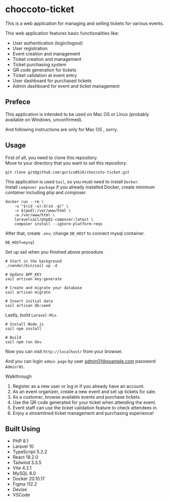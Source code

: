 # choccoto-ticket

This is a web application for managing and selling tickets for various events.

This web application features basic functionalities like:

* User authentication (login/logout)
* User registration
* Event creation and management
* Ticket creation and management
* Ticket purchasing system
* QR code generation for tickets
* Ticket validation at event entry
* User dashboard for purchased tickets
* Admin dashboard for event and ticket management

## Prefece
This application is intended to be used on Mac OS  or Linux (probably available on Windows, unconfirmed).

And following instructions are only for Mac OS , sorry.

## Usage
First of all, you need to clone this repository.  
Move to your directory that you want to set this repository.
```
git clone git@github.com:gurico0516/choccoto-ticket.git
```

This application is used `Sail`, so you must need to install `Docker`.  
Install `composer package` if you already installed Docker, create minimum container including php and composer.
```
docker run --rm \
    -u "$(id -u):$(id -g)" \
    -v $(pwd):/var/www/html \
    -w /var/www/html \
    laravelsail/php82-composer:latest \
    composer install --ignore-platform-reqs
```

After that, create `.env`, change `DB_HOST` to connect mysql container.
```
DB_HOST=mysql
```

Set up sail when you finished above procedure.
```
# Start in the background
./vendor/bin/sail up -d

# Update APP_KEY
sail artisan key:generate

# Create and migrate your database
sail artisan migrate

# Insert initial data
sail artisan db:seed
```

Lastly, build `Laravel-Mix`.
```
# Install Node.js
sail npm install

# Build
sail npm run dev
```

Now you can visit `http://localhost/` from your browser.  

And you can login `admin page` by user admin01@example.com password `Admin!01`.

Walkthrough
1. Register as a new user or log in if you already have an account.
2. As an event organizer, create a new event and set up tickets for sale.
3. As a customer, browse available events and purchase tickets.
4. Use the QR code generated for your ticket when attending the event.
5. Event staff can use the ticket validation feature to check attendees in.
6. Enjoy a streamlined ticket management and purchasing experience!

## Built Using
* PHP 8.1
* Laravel 10
* TypeScript 5.2.2
* React 18.2.0
* Tailwind 3.3.5
* Vite 4.2.1
* MySQL 8.0
* Docker 20.10.17
* Figma 112.2
* Devise
* VSCode
